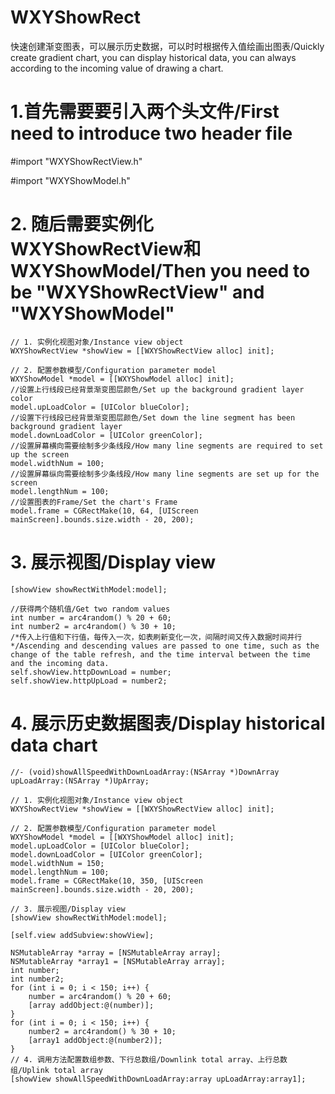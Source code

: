 # WXYShowRect
快速创建渐变图表，可以展示历史数据，可以时时根据传入值绘画出图表/Quickly create gradient chart, you can display historical data, you can always according to the incoming value of drawing a chart.



# 1.首先需要要引入两个头文件/First need to introduce two header file
 #import "WXYShowRectView.h"
 
 #import "WXYShowModel.h"
 
# 2. 随后需要实例化WXYShowRectView和WXYShowModel/Then you need to be "WXYShowRectView" and "WXYShowModel"
    // 1. 实例化视图对象/Instance view object
    WXYShowRectView *showView = [[WXYShowRectView alloc] init];
    
    // 2. 配置参数模型/Configuration parameter model
    WXYShowModel *model = [[WXYShowModel alloc] init];
    //设置上行线段已经背景渐变图层颜色/Set up the background gradient layer color
    model.upLoadColor = [UIColor blueColor];
    //设置下行线段已经背景渐变图层颜色/Set down the line segment has been background gradient layer
    model.downLoadColor = [UIColor greenColor];
    //设置屏幕横向需要绘制多少条线段/How many line segments are required to set up the screen
    model.widthNum = 100;
    //设置屏幕纵向需要绘制多少条线段/How many line segments are set up for the screen
    model.lengthNum = 100;
    //设置图表的Frame/Set the chart's Frame
    model.frame = CGRectMake(10, 64, [UIScreen mainScreen].bounds.size.width - 20, 200);
    
# 3. 展示视图/Display view
    [showView showRectWithModel:model];
    
    //获得两个随机值/Get two random values
    int number = arc4random() % 20 + 60;
    int number2 = arc4random() % 30 + 10;
    /*传入上行值和下行值，每传入一次，如表刷新变化一次，间隔时间又传入数据时间并行*/Ascending and descending values are passed to one time, such as the change of the table refresh, and the time interval between the time and the incoming data.
    self.showView.httpDownLoad = number;
    self.showView.httpUpLoad = number2;
    
# 4. 展示历史数据图表/Display historical data chart

    //- (void)showAllSpeedWithDownLoadArray:(NSArray *)DownArray upLoadArray:(NSArray *)UpArray;

    // 1. 实例化视图对象/Instance view object
    WXYShowRectView *showView = [[WXYShowRectView alloc] init];
    
    // 2. 配置参数模型/Configuration parameter model
    WXYShowModel *model = [[WXYShowModel alloc] init];
    model.upLoadColor = [UIColor blueColor];
    model.downLoadColor = [UIColor greenColor];
    model.widthNum = 150;
    model.lengthNum = 100;
    model.frame = CGRectMake(10, 350, [UIScreen mainScreen].bounds.size.width - 20, 200);
    
    // 3. 展示视图/Display view
    [showView showRectWithModel:model];
    
    [self.view addSubview:showView];
    
    NSMutableArray *array = [NSMutableArray array];
    NSMutableArray *array1 = [NSMutableArray array];
    int number;
    int number2;
    for (int i = 0; i < 150; i++) {
        number = arc4random() % 20 + 60;
        [array addObject:@(number)];
    }
    for (int i = 0; i < 150; i++) {
        number2 = arc4random() % 30 + 10;
        [array1 addObject:@(number2)];
    }
    // 4. 调用方法配置数组参数、下行总数组/Downlink total array、上行总数组/Uplink total array
    [showView showAllSpeedWithDownLoadArray:array upLoadArray:array1];
